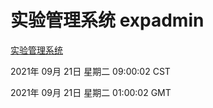 # 实验管理系统 expadmin
[实验管理系统](http://111.175.123.20:56808/expadmin-782313d2-e1b1-4ea7-932e-3a55e6a1a4d0/)

2021年 09月 21日 星期二 09:00:02 CST

2021年 09月 21日 星期二 01:00:02 GMT
